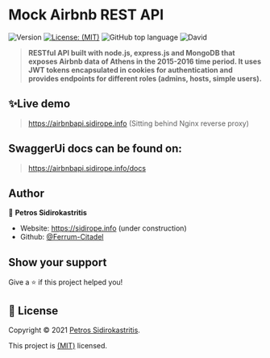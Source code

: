 # Mock Airbnb REST API

![Version](https://img.shields.io/badge/version-1.0.0-blue.svg?cacheSeconds=2592000)
[![License: (MIT)](<https://img.shields.io/badge/License-(MIT)-yellow.svg>)](https://spdx.org/licenses/MIT.html)
![GitHub top language](https://img.shields.io/github/languages/top/Ferrum-Citadel/Mock-Airbnb-REST-API)
![David](https://img.shields.io/david/Ferrum-Citadel/Mock-Airbnb-REST-API)

> **RESTful API built with node.js, express.js and MongoDB that exposes Airbnb data of Athens in the 2015-2016 time period. It uses JWT tokens encapsulated in cookies for authentication and provides endpoints for different roles (admins, hosts, simple users).**

## ✨Live demo

> https://airbnbapi.sidirope.info (Sitting behind Nginx reverse proxy)

## SwaggerUi docs can be found on:

> https://airbnbapi.sidirope.info/docs

## Author

👤 **Petros Sidirokastritis**

- Website: https://sidirope.info (under construction)
- Github: [@Ferrum-Citadel](https://github.com/Ferrum-Citadel)

## Show your support

Give a ⭐️ if this project helped you!

## 📝 License

Copyright © 2021 [Petros Sidirokastritis](https://github.com/Ferrum-Citadel).

This project is [(MIT)](https://spdx.org/licenses/MIT.html) licensed.
